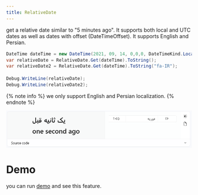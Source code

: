 ```yaml
---
title: RelativeDate 
---
```


get a relative date similar to "5 minutes ago". It supports both local and UTC dates as well as dates with offset (DateTimeOffset). It supports English and Persian.

```cs
DateTime dateTime = new DateTime(2021, 09, 14, 0,0,0, DateTimeKind.Local);
var relativeDate = RelativeDate.Get(dateTime).ToString();
var relativeDate2 = RelativeDate.Get(dateTime).ToString("fa-IR");

Debug.WriteLine(relativeDate);
Debug.WriteLine(relativeDate2);
```

{% note info %}
we only support English and Persian localization.
{% endnote %}

![DevWinUI](https://raw.githubusercontent.com/ghost1372/DevWinUI-Resources/refs/heads/main/DevWinUI-Docs/RelativeDate.png)

# Demo
you can run [demo](https://github.com/Ghost1372/DevWinUI) and see this feature.